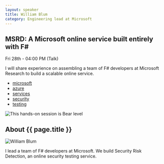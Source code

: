 ```yaml
---
layout: speaker
title: William Blum
category: Engineering lead at Microsoft
---
```


<div class="row">
    <div class="col-md-6">
        <div class="speaker-talk">
            <div class="section-head">
                <h2 class="header-title">MSRD: A Microsoft online service built entirely with F#</h2>
                    <p class="header-desc">Fri 28th - 04:00 PM (Talk)</p>
            </div>
            <div>
                <p>
                    I will share experience on assembling a team of F# developers at Microsoft Research to build a scalable online service.
                </p>
            </div>
            <div>
                <div class="speaker-tag">
                    <ul class="tag">
                        <li><a href="#">microsoft</a></li>
                        <li><a href="#">azure</a></li>
                        <li><a href="#">services</a></li>
                        <li><a href="#">security</a></li>
                        <li><a href="#">testing</a></li>
                    </ul>
                </div>
                <div class="talk-level">
                    <img src="{{ site.baseurl }}public/assets/animals/bear.png" alt="This hands-on session is Bear level" />
                </div>	
            </div>
        </div>
    </div>
</div><!-- /.row -->
<div class="row">
    <div class="col-md-12">
        <div class="speaker-about">
            <div class="section-head">
                <h2 class="header-title">About {{ page.title }}</h2>
                <p class="header-desc">
                    <a href="https://github.com/blumu"><i class="fab fa-github-alt"></i></a>
                </p>					
            </div>
            <div class="row">
                <div class="col-md-2">
                    <img src="{{ site.baseurl }}public/assets/speakers/2018/william-blum.jpg" alt="William Blum">
                </div>
                <div class="col-md-10">
                    <p>
                        I lead a team of F# developers at Microsoft. We build Security Risk Detection, an online security testing service.
                    </p>
                </div>
            </div>       
        </div>
    </div>
</div>